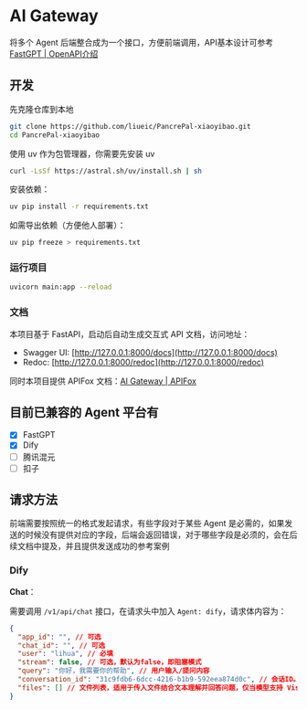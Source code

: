# AI Gateway

将多个 Agent 后端整合成为一个接口，方便前端调用，API基本设计可参考[FastGPT | OpenAPI介绍](https://doc.tryfastgpt.ai/docs/development/openapi/intro/)

## 开发

先克隆仓库到本地

```bash
git clone https://github.com/liueic/PancrePal-xiaoyibao.git
cd PancrePal-xiaoyibao
```

使用 uv 作为包管理器，你需要先安装 uv

```bash
curl -LsSf https://astral.sh/uv/install.sh | sh
```

安装依赖：

```bash
uv pip install -r requirements.txt
```

如需导出依赖（方便他人部署）：

```bash
uv pip freeze > requirements.txt
```

### 运行项目

```bash
uvicorn main:app --reload
```

### 文档

本项目基于 FastAPI，启动后自动生成交互式 API 文档，访问地址：

- Swagger UI: [http://127.0.0.1:8000/docs](http://127.0.0.1:8000/docs)
- Redoc: [http://127.0.0.1:8000/redoc](http://127.0.0.1:8000/redoc)

同时本项目提供 APIFox 文档：[AI Gateway | APIFox](https://ai-gateway.apifox.cn/)

## 目前已兼容的 Agent 平台有

- [x] FastGPT
- [x] Dify
- [ ] 腾讯混元
- [ ] 扣子

## 请求方法

前端需要按照统一的格式发起请求，有些字段对于某些 Agent 是必需的，如果发送的时候没有提供对应的字段，后端会返回错误，对于哪些字段是必须的，会在后续文档中提及，并且提供发送成功的参考案例

### Dify

**Chat**：

需要调用 `/v1/api/chat` 接口，在请求头中加入 `Agent: dify`，请求体内容为：

```json
{
  "app_id": "", // 可选
  "chat_id": "", // 可选
  "user": "lihua", // 必填
  "stream": false, // 可选，默认为false，即阻塞模式
  "query": "你好，我需要你的帮助", // 用户输入/提问内容
  "conversation_id": "31c9fdb6-6dcc-4216-b1b9-592eea874d0c", // 会话ID。需要基于之前的聊天记录继续对话，则必须传入之前消息的ID
  "files": [] // 文件列表，适用于传入文件结合文本理解并回答问题，仅当模型支持 Vision 能力时可用
}

